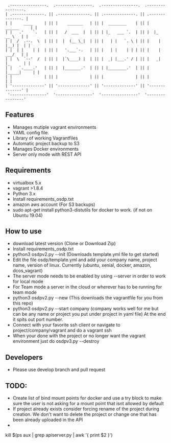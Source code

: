```
 .----------------.  .----------------.  .----------------.  .----------------.
| .--------------. || .--------------. || .--------------. || .--------------. |
| |     ____     | || |    _______   | || |  ________    | || |   ______     | |
| |   .'    `.   | || |   /  ___  |  | || | |_   ___ `.  | || |  |_   __ \   | |
| |  /  .--.  \  | || |  |  (__ \_|  | || |   | |   `. \ | || |    | |__) |  | |
| |  | |    | |  | || |   '.___`-.   | || |   | |    | | | || |    |  ___/   | |
| |  \  `--'  /  | || |  |`\____) |  | || |  _| |___.' / | || |   _| |_      | |
| |   `.____.'   | || |  |_______.'  | || | |________.'  | || |  |_____|     | |
| |              | || |              | || |              | || |              | |
| '--------------' || '--------------' || '--------------' || '--------------' |
 '----------------'  '----------------'  '----------------'  '----------------'
 ```
 

## Features
- Manages mutiple vagrant environments
- YAML config file. 
- Library of working Vagrantfiles
- Automatic project backup to S3
- Manages Docker environments
- Server only mode with REST API

## Requirements
- virtualbox 5.x
- vagrant >1.8.4
- Python 3.x
- Install requirements_osdp.txt
- amazon aws account (For S3 backups) 
- sudo apt-get install python3-distutils for docker to work. (if not on Ubuntu 19.04)


## How to use
- download latest version (Clone or Download Zip) 
- Install requirements_osdp.txt
- python3 osdpv2.py --init (Downloads template.yml file to get started)
- Edit the file osdp/template.yml and add your company name, project name, version of linux. Currently (ubuntu, xenial, docker, amazon, dcos_vagrant)
- The server mode needs to be enabled by using --server in order to work for local mode
- For Team mode a server in the cloud or wherever has to be running for team mode
- python3 osdpv2.py --new (This downloads the vagrantfile for you from this repo)
- python3 osdpv2.py --start company (company works well for me but can be any name or project you put under project in yaml file) At the end it spits out port number.
- Connect with your favorite ssh client or navigate to project/company/vagrant and do a vagrant ssh
- When your done with the project or no longer want the vagrant environment just do osdpv3.py --destroy


## Developers
- Please use develop branch and pull request

## TODO:
 - Create list of bind mount points for docker and use a try block to make sure the user is not asking for a mount point that isnt allowed by default
 - If project already exists consider forcing rename of the project during creation. We don't want to delete the project or change one that has been already uploaded in the API
 -

kill $(ps aux | grep apiserver.py | awk '{ print $2 }')
